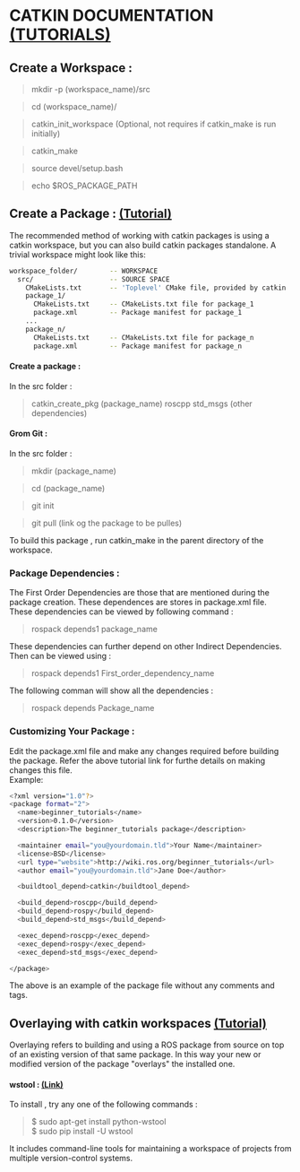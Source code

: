 # CATKIN DOCUMENTATION [(TUTORIALS)](http://wiki.ros.org/catkin/Tutorials)

## Create a Workspace :

>mkdir -p (workspace_name)/src

>cd (workspace_name)/

>catkin_init_workspace (Optional, not requires if catkin_make is run initially)

>catkin_make

>source devel/setup.bash

>echo $ROS_PACKAGE_PATH


## Create a Package : [(Tutorial)](http://wiki.ros.org/catkin/Tutorials/CreatingPackage)

The recommended method of working with catkin packages is using a catkin workspace, but you can also build catkin packages standalone. A trivial workspace might look like this: 
```sh
workspace_folder/        -- WORKSPACE
  src/                   -- SOURCE SPACE
    CMakeLists.txt       -- 'Toplevel' CMake file, provided by catkin
    package_1/
      CMakeLists.txt     -- CMakeLists.txt file for package_1
      package.xml        -- Package manifest for package_1
    ...
    package_n/
      CMakeLists.txt     -- CMakeLists.txt file for package_n
      package.xml        -- Package manifest for package_n
```

#### Create a package :

In the src folder :

>catkin_create_pkg (package_name) roscpp std_msgs (other dependencies)

#### Grom Git :

In the src folder : 

>mkdir (package_name)

>cd (package_name)

>git init

>git pull (link og the package to be pulles)

To build this package , run catkin_make in the parent directory of the workspace.

### Package Dependencies :

The First Order Dependencies are those that are mentioned during the package creation. These dependences are stores in package.xml file. These dependencies can be viewed by following command :

>rospack depends1 package_name

These dependencies can further depend on other Indirect Dependencies. Then can be viewed using :

>rospack depends1 First_order_dependency_name

The following comman will show all the dependencies :

>rospack depends Package_name

### Customizing Your Package :

Edit the package.xml file and make any changes required before building the package. Refer the above tutorial link for furthe details on making changes this file.<br />
Example:
```sh
<?xml version="1.0"?>
<package format="2">
  <name>beginner_tutorials</name>
  <version>0.1.0</version>
  <description>The beginner_tutorials package</description>

  <maintainer email="you@yourdomain.tld">Your Name</maintainer>
  <license>BSD</license>
  <url type="website">http://wiki.ros.org/beginner_tutorials</url>
  <author email="you@yourdomain.tld">Jane Doe</author>

  <buildtool_depend>catkin</buildtool_depend>

  <build_depend>roscpp</build_depend>
  <build_depend>rospy</build_depend>
  <build_depend>std_msgs</build_depend>

  <exec_depend>roscpp</exec_depend>
  <exec_depend>rospy</exec_depend>
  <exec_depend>std_msgs</exec_depend>

</package>
```
The above is an example of the package file without any comments and tags.

## Overlaying with catkin workspaces [(Tutorial)](https://www.hackerrank.com/domains/tutorials/30-days-of-code?filters%5Bstatus%5D%5B%5D=unsolved&badge_type=30-days-of-code)

Overlaying refers to building and using a ROS package from source on top of an existing version of that same package. In this way your new or modified version of the package "overlays" the installed one. 

#### wstool : [(Link)](http://wiki.ros.org/wstool)

To install , try any one of the following commands :
> $ sudo apt-get install python-wstool <br />
>$ sudo pip install -U wstool <br />

It includes command-line tools for maintaining a workspace of projects from multiple version-control systems.
<br />


 
 
  









































